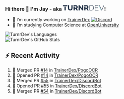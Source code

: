 ### Hi there 👋 I'm Jay - aka <img src="https://raw.githubusercontent.com/TurnrDev/TurnrDev/master/Logo/SVG/TurnrDev_Logo_Dark%20Blue%20%26%20Teal.svg" alt="TurnrDev" height="17.5px">!

- 🔭 I’m currently working on [TrainerDex](https://www.github.com/TrainerDex) [![Discord](https://discordapp.com/api/v6/guilds/364313717720219651/widget.png?style=shield)](http://discord.trainerdex.co.uk/)
- 🤔 I’m studying Computer Science at [OpenUniversity](http://www.open.ac.uk/courses/computing-it/degrees/bsc-computing-it-software-q62-soft)

![TurnrDev's Languages](https://github-readme-stats.vercel.app/api/top-langs/?username=TurnrDev&layout=compact&hide_border=true&title_color=1fa6aa&text_color=233247)
<br>
![TurnrDev's GitHub Stats](https://github-readme-stats.vercel.app/api?username=TurnrDev&show_icons=true&hide_border=true&count_private=true&include_all_commits=true&icon_color=1fa6aa&title_color=1fa6aa&text_color=233247)
<br>

## :zap: Recent Activity

<!--START_SECTION:activity-->
1. 🎉 Merged PR [#14](https://github.com/TrainerDex/PogoOCR/pull/14) in [TrainerDex/PogoOCR](https://github.com/TrainerDex/PogoOCR)
2. 💪 Opened PR [#14](https://github.com/TrainerDex/PogoOCR/pull/14) in [TrainerDex/PogoOCR](https://github.com/TrainerDex/PogoOCR)
3. 🎉 Merged PR [#55](https://github.com/TrainerDex/DiscordBot/pull/55) in [TrainerDex/DiscordBot](https://github.com/TrainerDex/DiscordBot)
4. 💪 Opened PR [#55](https://github.com/TrainerDex/DiscordBot/pull/55) in [TrainerDex/DiscordBot](https://github.com/TrainerDex/DiscordBot)
5. 🎉 Merged PR [#54](https://github.com/TrainerDex/DiscordBot/pull/54) in [TrainerDex/DiscordBot](https://github.com/TrainerDex/DiscordBot)
<!--END_SECTION:activity-->
